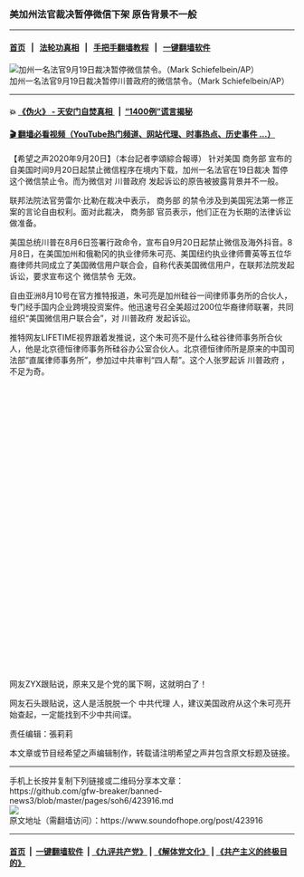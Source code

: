 ### 美加州法官裁决暂停微信下架 原告背景不一般
------------------------

#### [首页](https://github.com/gfw-breaker/banned-news3/blob/master/README.md) &nbsp;&nbsp;|&nbsp;&nbsp; [法轮功真相](https://github.com/begood0513/basic/blob/master/README.md)  &nbsp;&nbsp;|&nbsp;&nbsp; [手把手翻墙教程](https://github.com/gfw-breaker/guides/wiki)  &nbsp;&nbsp;|&nbsp;&nbsp; [一键翻墙软件](https://github.com/gfw-breaker/nogfw/blob/master/README.md)  



<div><img alt="加州一名法官9月19日裁决暂停微信禁令。（Mark Schiefelbein/AP）" src="https://img.soundofhope.org/2020-09/9-19-1-1-1600649807615.jpeg"/>
<br/><figcaption class="caption">
 加州一名法官9月19日裁决暂停川普政府的微信禁令。（Mark Schiefelbein/AP）
</figcaption></div><hr/>

#### 💥 [《伪火》 - 天安门自焚真相 ](http://158.247.195.190:10000/videos/blog/weihuo.html)&nbsp; |&nbsp; [“1400例”谎言揭秘  ](http://158.247.195.190:10000/videos/blog/jiexi1400.html)

#### [ 🎬  翻墙必看视频（YouTube热门频道、网站代理、时事热点、历史事件 ...）](https://github.com/gfw-breaker/links/blob/master/banned.md)

<div><div class="Content__Wrapper sc-1bvya0-0 grZQxZ">
 <p class="meta-top">
  <span class="meta">
   【希望之声2020年9月20日】（本台記者李頌綜合報導）
  </span>
  针对美国
  <ok href="/term/40758">
   商务部
  </ok>
  宣布的自美国时间9月20日起禁止微信程序在境内下载，加州一名法官在19日裁决
  <ok href="/term/52195">
   暂停
  </ok>
  这个微信禁止令。而为微信对
  <ok href="/term/3532">
   川普政府
  </ok>
  发起诉讼的原告被披露背景并不一般。
 </p>
 <p>
  联邦法院法官劳雷尔·比勒在裁决中表示，
  <ok href="/term/40758">
   商务部
  </ok>
  的禁令涉及到美国宪法第一修正案的言论自由权利。面对此裁决，
  <ok href="/term/40758">
   商务部
  </ok>
  官员表示，他们正在为长期的法律诉讼做准备。
 </p>
 <div class="AD_Embed__Wrap-sc-1xslmin-0 igMuqX module desktop">
  <div>
  </div>
 </div>
 <p>
  美国总统川普在8月6日签署行政命令，宣布自9月20日起禁止微信及海外抖音。8月8日，在美国加州和俄勒冈的执业律师朱可亮、美国纽约执业律师曹英等五位华裔律师共同成立了美国微信用户联合会，自称代表美国微信用户，在联邦法院发起诉讼，要求宣布这个
  <ok href="/term/346939">
   微信禁令
  </ok>
  无效。
 </p>
 <p>
  自由亚洲8月10号在官方推特报道，朱可亮是加州硅谷一间律师事务所的合伙人，专门经手国内企业跨境投资案件。他迅速号召全美超过200位华裔律师联署，共同组织“美国微信用户联合会”，对
  <ok href="/term/3532">
   川普政府
  </ok>
  发起诉讼。
 </p>
 <p>
  推特网友LIFETIME视界跟着发推说，这个朱可亮不是什么硅谷律师事务所合伙人，他是北京德恒律师事务所硅谷办公室合伙人。北京德恒律师所是原来的中国司法部“直属律师事务所”，参加过中共审判“四人帮”。这个人张罗起诉
  <ok href="/term/3532">
   川普政府
  </ok>
  ，不足为奇。
 </p>
 <div class="soh-embed">
  <div class="soh-embed-inner">
   <div class="iframely-embed" style="max-width: 550px;">
    <div class="iframely-responsive" style="padding-bottom: 100%;">
    </div>
   </div>
  </div>
 </div>
 <p>
  网友ZYX跟贴说，原来又是个党的属下啊，这就明白了！
 </p>
 <p>
  网友石头跟贴说，这人是活脱脱一个
  <ok href="/term/136831">
   中共代理
  </ok>
  人，建议美国政府从这个朱可亮开始查起，一定能找到不少中共间谍。
 </p>
 <p class="meta-btm">
  责任编辑：張莉莉
 </p>
 <p class="meta-btm">
  本文章或节目经希望之声编辑制作，转载请注明希望之声并包含原文标题及链接。
 </p>
</div>
</div>
<hr/>
手机上长按并复制下列链接或二维码分享本文章：<br/>
https://github.com/gfw-breaker/banned-news3/blob/master/pages/soh6/423916.md <br/>
<a href='https://github.com/gfw-breaker/banned-news3/blob/master/pages/soh6/423916.md'><img src='https://github.com/gfw-breaker/banned-news3/blob/master/pages/soh6/423916.md.png'/></a> <br/>
原文地址（需翻墙访问）：https://www.soundofhope.org/post/423916


------------------------
#### [首页](https://github.com/gfw-breaker/banned-news3/blob/master/README.md) &nbsp;|&nbsp; [一键翻墙软件](https://github.com/gfw-breaker/nogfw/blob/master/README.md) &nbsp;| [《九评共产党》](https://github.com/gfw-breaker/9ping.md/blob/master/README.md#九评之一评共产党是什么) | [《解体党文化》](https://github.com/gfw-breaker/jtdwh.md/blob/master/README.md) | [《共产主义的终极目的》](https://github.com/gfw-breaker/gczydzjmd.md/blob/master/README.md)


<img src='http://gfw-breaker.win/banned-news3/pages/soh6/423916.md' width='0px' height='0px'/>